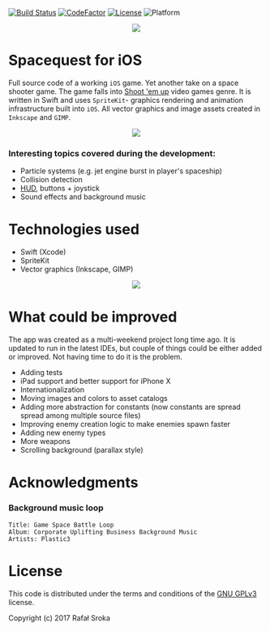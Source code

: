 [![Build Status](https://travis-ci.org/r3econ/spacequest-ios.svg?branch=master)](https://travis-ci.org/r3econ/spacequest-ios) 
[![CodeFactor](https://www.codefactor.io/repository/github/r3econ/spacequest-ios/badge)](https://www.codefactor.io/repository/github/r3econ/spacequest-ios)
[![License](https://img.shields.io/badge/license-GNU%20GPLv3-brightgreen.svg)](https://www.gnu.org/licenses/gpl-3.0.en.html)
![Platform](https://img.shields.io/badge/platform-ios-lightgrey.svg)


<p align="center">
<img src="https://i.imgur.com/IkQOLmG.png">
</p>

# Spacequest for iOS
Full source code of a working `iOS` game. Yet another take on a space shooter game. The game falls into [Shoot 'em up](https://en.wikipedia.org/wiki/Shoot_%27em_up) video games genre. It is written in Swift and uses `SpriteKit`- graphics rendering and animation infrastructure built into `iOS`. All vector graphics and image assets created in `Inkscape` and `GIMP`.

<p align="center">
<img src="https://thumbs.gfycat.com/PoshAlarmingFlyingsquirrel-size_restricted.gif">
</p>

### Interesting topics covered during the development:
- Particle systems (e.g. jet engine burst in player's spaceship)
- Collision detection
- [HUD](https://en.wikipedia.org/wiki/HUD_(video_gaming)), buttons + joystick
- Sound effects and background music

# Technologies used
- Swift (Xcode)
- SpriteKit
- Vector graphics (Inkscape, GIMP)


<p align="center">
<img src="https://i.imgur.com/w7PKnL1.png">
</p>


# What could be improved
The app was created as a multi-weekend project long time ago. It is updated to run in the latest IDEs, but couple of things could be either added or improved. Not having time to do it is the problem.
- Adding tests
- iPad support and better support for iPhone X
- Internationalization
- Moving images and colors to asset catalogs
- Adding more abstraction for constants (now constants are spread spread among multiple source files)
- Improving enemy creation logic to make enemies spawn faster
- Adding new enemy types
- More weapons
- Scrolling background (parallax style)

# Acknowledgments

### Background music loop
```
Title: Game Space Battle Loop
Album: Corporate Uplifting Business Background Music
Artists: Plastic3
```

# License
This code is distributed under the terms and conditions of the [GNU GPLv3](https://choosealicense.com/licenses/gpl-3.0/) license.

Copyright (c) 2017 Rafał Sroka